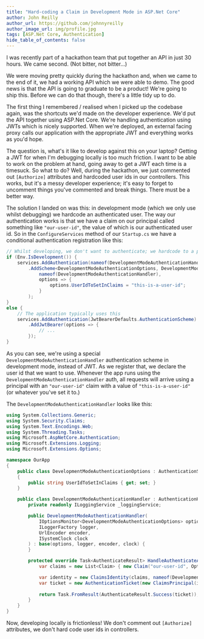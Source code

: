 ```yaml
---
title: "Hard-coding a Claim in Development Mode in ASP.Net Core"
author: John Reilly
author_url: https://github.com/johnnyreilly
author_image_url: img/profile.jpg
tags: [ASP.Net Core, Authentication]
hide_table_of_contents: false
---
```

I was recently part of a hackathon team that put together an API in just 30 hours. We came second. (Not bitter, not bitter...)

We were moving pretty quickly during the hackathon and, when we came to the end of it, we had a working API which we were able to demo. The good news is that the API is going to graduate to be a product! We're going to ship this. Before we can do that though, there's a little tidy up to do.

The first thing I remembered / realised when I picked up the codebase again, was the shortcuts we'd made on the developer experience. We'd put the API together using ASP.Net Core. We're handling authentication using JWTs which is nicely supported. When we're deployed, an external facing proxy calls our application with the appropriate JWT and everything works as you'd hope.

The question is, what's it like to develop against this on your laptop? Getting a JWT for when I'm debugging locally is too much friction. I want to be able to work on the problem at hand, going away to get a JWT each time is a timesuck. So what to do? Well, during the hackathon, we just commented out `[Authorize]` attributes and hardcoded user ids in our controllers. This works, but it's a messy developer experience; it's easy to forget to uncomment things you've commented and break things. There must be a better way.

The solution I landed on was this: in development mode (which we only use whilst debugging) we hardcode an authenticated user. The way our authentication works is that we have a claim on our principal called something like `"our-user-id"`, the value of which is our authenticated user id. So in the `ConfigureServices` method of our `Startup.cs` we have a conditional authentication registration like this:

```cs
// Whilst developing, we don't want to authenticate; we hardcode to a particular users id
if (Env.IsDevelopment()) {
    services.AddAuthentication(nameof(DevelopmentModeAuthenticationHandler))
        .AddScheme<DevelopmentModeAuthenticationOptions, DevelopmentModeAuthenticationHandler>(
            nameof(DevelopmentModeAuthenticationHandler), 
            options => {
                options.UserIdToSetInClaims = "this-is-a-user-id"; 
            }
        );
}
else {
    // The application typically uses this
    services.AddAuthentication(JwtBearerDefaults.AuthenticationScheme)
        .AddJwtBearer(options => {
            // ...
        });
}
```

As you can see, we're using a special `DevelopmentModeAuthenticationHandler` authentication scheme in development mode, instead of JWT. As we register that, we declare the user id that we want to use. Whenever the app runs using the `DevelopmentModeAuthenticationHandler` auth, all requests will arrive using a principal with an `"our-user-id"` claim with a value of `"this-is-a-user-id"` (or whatever you've set it to.)

The `DevelopmentModeAuthenticationHandler` looks like this:

```cs
using System.Collections.Generic;
using System.Security.Claims;
using System.Text.Encodings.Web;
using System.Threading.Tasks;
using Microsoft.AspNetCore.Authentication;
using Microsoft.Extensions.Logging;
using Microsoft.Extensions.Options;

namespace OurApp
{
    public class DevelopmentModeAuthenticationOptions : AuthenticationSchemeOptions 
    {
        public string UserIdToSetInClaims { get; set; }
    }

    public class DevelopmentModeAuthenticationHandler : AuthenticationHandler<DevelopmentModeAuthenticationOptions> {
        private readonly ILoggingService _loggingService;

        public DevelopmentModeAuthenticationHandler(
            IOptionsMonitor<DevelopmentModeAuthenticationOptions> options,
            ILoggerFactory logger,
            UrlEncoder encoder,
            ISystemClock clock
        ) : base(options, logger, encoder, clock) {
        }

        protected override Task<AuthenticateResult> HandleAuthenticateAsync() {
            var claims = new List<Claim> { new Claim("our-user-id", Options.UserIdToSetInClaims) };

            var identity = new ClaimsIdentity(claims, nameof(DevelopmentModeAuthenticationHandler));
            var ticket = new AuthenticationTicket(new ClaimsPrincipal(identity), Scheme.Name);
            
            return Task.FromResult(AuthenticateResult.Success(ticket));
        }
    }
}
```

Now, developing locally is frictionless! We don't comment out `[Authorize]` attributes, we don't hard code user ids in controllers.


